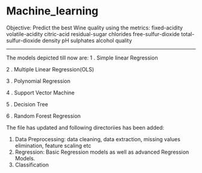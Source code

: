 # Machine_learning

Objective: Predict the best Wine quality using the metrics:
	fixed-acidity	volatile-acidity	citric-acid	residual-sugar	chlorides	free-sulfur-dioxide	total-sulfur-dioxide	density	pH	sulphates	alcohol	quality
***

The models depicted till now are:
1 . Simple linear Regression

2 . Multiple Linear Regression(OLS)

3 . Polynomial Regression

4 . Support Vector Machine

5 . Decision Tree

6 . Random Forest Regression


The file has updated and following directoriies has been added:

1. Data Preprocessing: data cleaning, data extraction, missing values elimination, feature scaling etc
2. Regression: Basic Regression models as well as advanced Regression Models.
3. Classification

